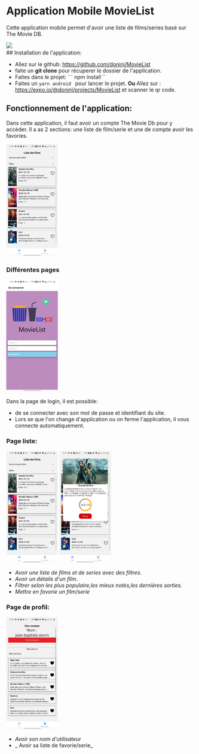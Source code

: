 # Application Mobile MovieList
Cette application mobile permet d'avoir une liste de films/series basé sur The Movie DB.
<div>
<img src="./imagesDocumentation/liste_tâches.jpg" height="300px">
</div>
## Installation de l'application:

* Allez sur le github: https://github.com/doninj/MovieList
* faite un **git clone** pour récuperer le dossier de l'application.
* Faites dans le projet:  ``` npm install ``
* Faites un ```yarn android ``` pour lancer le projet.
**Ou** Allez sur : https://expo.io/@doninj/projects/MovieList et scanner le qr code. 
## Fonctionnement de l'application:

Dans cette application, il faut avoir un compte The Movie Db pour y accèder.
Il a as 2 sections: une liste de film/serie et une de compte avoir les favories.

<img src="./imagesDocumentation/listFilm.jpg" height="300px">

### Différentes pages

<div flex="1">
<img src="./imagesDocumentation/Login.jpg"  margin-right="300px" height="300px">
</div>

Dans la page de login, il est possible:
* de se connecter avec son mot de passe et identifiant du site.
* Lors se que l'on change d'application ou on ferme l'application, il vous connecte automatiquement.

### Page liste:
<div flex="1">
<img src="./imagesDocumentation/listFilm.jpg" height="300px">
<img src="./imagesDocumentation/filmdetails.jpg" height="300px">
</div>

* _Avoir une liste de films et de series avec des filtres._
* _Avoir un détails d'un film._
* _Filtrer selon les plus populaire,les mieux notés,les dernières sorties._
* _Mettre en favorie un film/serie_
### Page de profil:
<div flex="1">
<img src="./imagesDocumentation/Account.jpg" height="300px">
</div>

* _Avoir son nom d'utilisateur_
* _ Avoir sa liste de favorie/serie_


  


